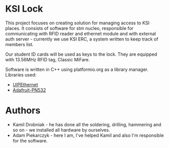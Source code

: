 # KSI Lock

This project focuses on creating solution for managing access to KSI places.
It consists of software for stm nucleo, responsible for communicating with
RFID reader and ethernet module and with external auth server - currently
we use KSI ERC, a system written to keep track of members list.

Our student ID cards will be used as keys to the lock. They are equipped
with 13.56MHz RFID tag, Classic MiFare.

Software is written in C++ using platformio.org as a library manager. Libraries used:
*   [UIPEthernet](http://platformio.org/#!/lib/show/91/UIPEthernet)
*   [Adafruit-PN532](http://platformio.org/#!/lib/show/29/Adafruit-PN532)

# Authors

*   Kamil Drobniak - he has done all the soldering, drilling, hammering and so on - 
    we installed all hardware by ourselves.
*   Adam Piekarczyk - here I am, I've helped Kamil and also I'm responsible for the software.
